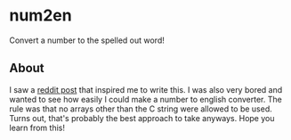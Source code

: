 # num2en

Convert a number to the spelled out word!

## About

I saw a [reddit post](https://www.reddit.com/r/AskProgramming/comments/8154jy/c_print_out_the_words_for_any_given_integer/)
that inspired me to write this. I was also very bored and wanted to see how easily I could make a number
to english converter. The rule was that no arrays other than the C string were allowed to be used.
Turns out, that's probably the best approach to take anyways. Hope you learn from this!